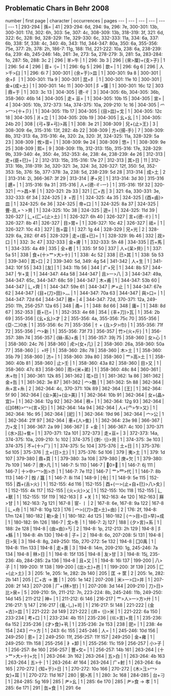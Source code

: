 ## Problematic Chars in Behr 2008

number | first page | character | occurrences | pages 
--- | --- | --- | --- | --- | --- 
1 | 293-294 | 孫= | 41 | 293-294: 6d, 294: 9a, 296: 7e, 300-301: 13b, 300-301: 17d, 302: 6h, 303: 5e, 307: 4c, 308-309: 13b, 318-319: 3f, 321: 6d, 322: 6c, 328: 9d, 328-329: 11e, 329-330: 6c, 332-333: 11a, 334: 6a, 337: 6b, 338: 5f, 338: 4c, 340: 4b, 343: 11d, 344-347: 80a, 350: 6a, 355-356: 75e, 377: 2b, 378: 2h, 186-7: 11g, 188: 11d, 221-222: 10a, 238: 6a, 238-239: 6a, 239: 4b, 245-246: 14b, 261: 3e, 273: 5a, 278-279: 3i, 281: 5a, 283-284: 1o, 287: 5b, 288: 3c 
2 | 296 | 羊>牛 | 1 | 296: 3b 
3 | 296 | {來>厘}+{支>子} | 1 | 296: 5d 
4 | 296 | 音+刂= | 1 | 296: 6g 
5 | 296 | 歆= | 1 | 296: 6g 
6 | 296 | 人>千>臼 | 1 | 296: 6i 
7 | 300-301 | {余+于}>皿 | 1 | 300-301: 9a 
8 | 300-301 | 余+阝 | 1 | 300-301: 11a 
9 | 300-301 | 昆+阝 | 1 | 300-301: 11e 
10 | 300-301 | 金+{成>土} | 1 | 300-301: 14c 
11 | 300-301 | 阝+彊 | 1 | 300-301: 16c 
12 | 303 | 鼎+于 | 1 | 303: 3c 
13 | 304-305 | 德-ㄔ | 3 | 304-305: 6b, 304-305: 36b, 358-360: 46b 
14 | 304-305 | 走+ 亘= | 1 | 304-305: 10b 
15 | 304-305 | 宣= | 4 | 304-305: 10b, 372-373: 14a, 374-375: 10a, 209-210: 1c 
16 | 304-305 | 爫>冖>{十+卩} | 1 | 304-305: 11b 
17 | 304-305 | {目>皿}+戈 | 1 | 304-305: 12c 
18 | 304-305 | 爿+立 | 1 | 304-305: 20b 
19 | 304-305 | 幺+幺 | 1 | 304-305: 24b 
20 | 308 | {弓+享+弓}>鬲 | 1 | 308: 3e 
21 | 308-309 | 兄+{止>王} | 3 | 308-309: 6e, 315-316: 13f, 282: 4b 
22 | 308-309 | 方+{揚-手} | 7 | 308-309: 8b, 312-313: 6a, 315-316: 4e, 320: 2a, 320: 3f, 324-325: 11a, 328-329: 5a 
23 | 308-309 | 攸>音= | 1 | 308-309: 9e 
24 | 308-309 | 悠= | 1 | 308-309: 9e 
25 | 308-309 | 熙= | 9 | 308-309: 11b, 312-313: 15b, 315-316: 17e, 328-329: 9b, 339-340: 4e, 350: 4e, 352-353: 4e, 238: 4e, 238-239: 4e 
26 | 312-313 | 走+{臣+巳}= | 2 | 312-313: 15b, 315-316: 17e 
27 | 312-313 | 其>日 | 11 | 312-313: 16b, 318-319: 3d, 320-321: 3e, 324: 3d, 326-327: 12f, 350: 5d, 352-353: 5b, 376: 5b, 377-378: 3a, 238: 5d, 238-239: 5d 
28 | 313-314 | 成>土 | 2 | 313-314: 2i, 366-367: 3f 
29 | 313-314 | 矛+兄 | 1 | 313-314: 3d 
30 | 315-316 | 趩= | 1 | 315-316: 9a 
31 | 315-316 | 人+{德-ㄔ-一} | 1 | 315-316: 15f 
32 | 320-321 | 亠>昌>羊 | 1 | 320-321: 2b 
33 | 321 | 匚+古 | 3 | 321: 6a, 330-331: 3e, 332-333: 6f 
34 | 324-325 | 衤+否 | 1 | 324-325: 4a 
35 | 324-325 | {酉+鹵}>皿 | 1 | 324-325: 6e 
36 | 324-325 | 帝+口 | 1 | 324-325: 8a 
37 | 324-325 | 舋-且,+丶>貝 | 1 | 324-325: 10c 
38 | 324-325 | 遊= | 1 | 324-325: 11d 
39 | 326-327 | 辶+{匚+{止>土} | 1 | 326-327: 6h 
40 | 326-327 | 言+{德-ㄔ} | 1 | 326-327: 8b 
41 | 326-327 | 目>胃= | 1 | 326-327: 10c 
42 | 326-327 | 祗= | 1 | 326-327: 10c 
43 | 327 | 缶+霝 | 1 | 327: 1g 
44 | 328-329 | 兄+光 | 2 | 328-329: 6a, 282: 6f 
45 | 328-329 | 走+{臣+已}= | 1 | 328-329: 9b 
46 | 332 | 戕>口 | 1 | 332: 3c 
47 | 332-333 | 金+膚 | 1 | 332-333: 5h 
48 | 334-335 | 匹+馬 | 1 | 334-335: 4a 
49 | 335 | 全+者 | 1 | 335: 5f 
50 | 337 | 人+{呆>貝} | 1 | 337: 5a 
51 | 338 | 食+{十>艹>大>十} | 1 | 338: 4c 
52 | 338 | 已>其 | 1 | 338: 5b 
53 | 339-340 | 其>口 | 2 | 339-340: 5d, 349: 4g 
54 | 341-342 | 人+生 | 1 | 341-342: 10f 
55 | 343 | [友] | 1 | 343: 11b 
56 | 344 | 疒+兄 | 1 | 344: 8b 
57 | 344-347 | 乍+支 | 1 | 344-347: 44a 
58 | 344-347 | 且>一>八 | 3 | 344-347: 49a, 344-347: 65c, 344-347: 68c 
59 | 344-347 | 木+甫 | 1 | 344-347: 53b 
60 | 344-347 | 辶+齊 | 1 | 344-347: 59e 
61 | 344-347 | 耂+止 | 1 | 344-347: 67e 
62 | 344-347 | {目+{刀>田}>灬 | 1 | 344-347: 70a 
63 | 344-347 | 與>口= | 1 | 344-347: 72d 
64 | 344-347 | 雝= | 4 | 344-347: 72d, 370-371: 12a, 249-250: 11h, 256-257: 12a 
65 | 348 | 甬= | 1 | 348: 8d 
66 | 348 | 庸= | 1 | 348: 8d 
67 | 352-353 | 臣+已= | 1 | 352-353: 4e 
68 | 354 | {丰+刀}>瓦 | 1 | 354: 2b 
69 | 355-356 | {幺+幺}>才 | 2 | 355-356: 4a, 355-356: 75c 
70 | 355-356 | {亞-二}0水 | 1 | 355-356: 6c 
71 | 355-356 | 忄+ {彑>夕>巾} | 1 | 355-356: 71f 
72 | 355-356 | 宀>新 | 1 | 355-356: 73f 
73 | 356-357 | 竹>{火+斤} | 1 | 356-357: 38h 
74 | 356-357 | {絲-系}+長 | 1 | 356-357: 39j 
75 | 358-360 | 女>心 | 1 | 358-360: 24c 
76 | 358-360 | 虍>{女+几} | 2 | 358-360: 26a, 358-360: 50a 
77 | 358-360 | 氵+吁 | 1 | 358-360: 28c 
78 | 358-360 | 木>土 | 1 | 358-360: 35b 
79 | 358-360 | 汸= | 1 | 358-360: 39a 
80 | 358-360 | 艹>高>土 | 1 | 358-360: 40b 
81 | 358-360 | 止>壬 | 1 | 358-360: 43a 
82 | 358-360 | 目>又 | 1 | 358-360: 47c 
83 | 358-360 | 雨>{米+弟} | 1 | 358-360: 48c 
84 | 360-361 | 木+勿 | 1 | 360-361: 12k 
85 | 361-362 | 芚>日 | 1 | 361-362: 1a 
86 | 361-362 | 金+缶 | 1 | 361-362: 3e 
87 | 361-362 | 宀>酷 | 1 | 361-362: 5h 
88 | 362-364 | 糸+言+糸 | 2 | 362-364: 4c, 370-371: 10k 
89 | 362-364 | [王] | 1 | 362-364: 5f 
90 | 362-364 | {业>美}+{业>美} | 1 | 362-364: 10b 
91 | 362-364 | 女+{晶>宜}= | 1 | 362-364: 12g 
92 | 362-364 | 秩= | 1 | 362-364: 12g 
93 | 362-364 | {臼0林}>冖>{言+兄} | 1 | 362-364: 14a 
94 | 362-364 | 人+{⺥>乍>又} | 1 | 362-364: 16c 
95 | 362-364 | [祀] | 1 | 362-364: 19d 
96 | 362-364 | 宀>公 | 1 | 362-364: 21f 
97 | 362-364 | 車+{人>隹} | 1 | 362-364: 23e 
98 | 366-367 | 力+戈 | 1 | 366-367: 2a 
99 | 366-367 | 阝+金 | 1 | 366-367: 4c 
100 | 370-371 | {水>吕}+隹= | 1 | 370-371: 12a 
101 | 372-373 | 走+亘= | 3 | 372-373: 14a, 374-375: 10a, 209-210: 1c 
102 | 374-375 | {刺-刂}>貝 | 1 | 374-375: 3e 
103 | 374-375 | 不+{十>厂} | 1 | 374-375: 5c 
104 | 375-376 | 土+日 | 1 | 375-376: 5d 
105 | 375-376 | 土+{日>土} | 1 | 375-376: 5d 
106 | 379 | 夷>土 | 1 | 379: 1d 
107 | 379-380 | 鼎+頁 | 1 | 379-380: 3a 
108 | 379-380 | 庚+欠 | 1 | 379-380: 7b 
109 | 146-7 | 庚>凡 | 1 | 146-7: 5i 
110 | 146-7 | 𡇅0>夕 | 1 | 146-7: 6j 
111 | 146-7 | 十>中>冖>缶>朩 | 1 | 146-7: 7e 
112 | 146-7 | 艹>罒>代 | 1 | 146-7: 8b 
113 | 146-7 | 𣪘 / 簋 | 1 | 146-7: 8i 
114 | 148-9 | [令] | 1 | 148-9: 5e 
115 | 152-155 | 酉+{舌>火} | 1 | 152-155: 4d 
116 | 152-155 | 酉+{一>{止+自+巳}>八>夊} | 1 | 152-155: 4k 
117 | 152-155 | {火+火}>乂 | 1 | 152-155: 10c 
118 | 152-155 | 辶+獸 | 1 | 152-155: 15f 
119 | 162-163 | 阝+关 | 1 | 162-163: 4e 
120 | 162-163 | 厤>甘 | 1 | 162-163: 7g 
121 | 167-8 | 宧- 丨 | 2 | 167-8: 6e, 167-8: 9a 
122 | 167-8 | 辶+舟 | 1 | 167-8: 10g 
123 | 176 | 宀>{{刀>昆>土}+由} | 2 | 176: 2f, 194-8: 17m 
124 | 180-182 | 勒>金 | 1 | 180-182: 4d 
125 | 180-182 | {亠>目>日>早}+成 | 1 | 180-182: 9h 
126 | 186-7 | 戈>冬 | 1 | 186-7: 2j 
127 | 188 | {夕>言}+系 | 1 | 188: 2e 
128 | 194-8 | {由+由}>丂 | 2 | 194-8: 1p, 212-213: 2h 
129 | 194-8 | ⻖+鯀 | 1 | 194-8: 4h 
130 | 194-8 | 子= | 2 | 194-8: 6o, 207-208: 5i 
131 | 194-8 | 日>矢 | 3 | 194-8: 8g, 249-250: 15b, 270-272: 5e 
132 | 194-8 | 囗0禹 | 1 | 194-8: 11m 
133 | 194-8 | 走+喪 | 3 | 194-8: 14m, 209-210: 1g, 245-246: 7a 
134 | 194-8 | 秝>日 | 1 | 194-8: 15f 
135 | 194-8 | 友>甘 | 3 | 194-8: 15j, 235-236: 4b, 284-285: 2a 
136 | 194-8 | 且+又 | 1 | 194-8: 16i 
137 | 199-200 | 八>子 | 1 | 199-200: 1f 
138 | 199-200 | {出>土}+邑 | 1 | 199-200: 3f 
139 | 205 | 匚+{止>土} | 3 | 205: 1e, 205: 1e, 282: 2b 
140 | 205 | 匡 → 筐 | 2 | 205: 1e, 282: 2b 
141 | 205 | 匚+古 → 簠 | 1 | 205: 1e 
142 | 207-208 | 米>一>口>并 | 1 | 207-208: 2f 
143 | 207-208 | 厂+{秝>甘} | 1 | 207-208: 3d 
144 | 209-210 | 刀>日>比>泉= | 5 | 209-210: 5h, 211-212: 7n, 223-224: 8b, 245-246: 11b, 249-250: 14d 
145 | 211-212 | 神= | 1 | 211-212: 6i 
146 | 216-217 | 艹>人>一>方>廾 | 1 | 216-217: 1j 
147 | 216-217 | {亂-乚}+司 | 1 | 216-217: 5l 
148 | 221-222 | {金+古}>皿 | 1 | 221-222: 2d 
149 | 221-222 | {井+刂}>米 | 1 | 221-222: 6a 
150 | 233-234 | 考+口 | 1 | 233-234: 4b 
151 | 235-236 | {巛>言}+竞 | 1 | 235-236: 6a 
152 | 235-236 | {才>食}+丮 | 1 | 235-236: 2e 
153 | 238 | 巸= | 1 | 238: 4e 
154 | 243 | 宀>方 | 1 | 243: 6c 
155 | 245-246 | 人= | 1 | 245-246: 10d 
156 | 249-250 | 悤= | 2 | 249-250: 11f, 256-257: 11f 
157 | 249-250 | 金+雍 | 1 | 249-250: 11h 
158 | 255-256 | 衤+卸 | 1 | 255-256: 11c 
159 | 256-257 | 小>子 | 1 | 256-257: 8e 
160 | 256-257 | 豐+攵= | 1 | 256-257: 14b 
161 | 263-264 | {十>艹>大>十}+允 | 1 | 263-264: 3h 
162 | 263-264 | 五>白 | 1 | 263-264: 4b 
163 | 263-264 | 五>十 | 1 | 263-264: 4f 
164 | 263-264 | 广+射 | 1 | 263-264: 6a 
165 | 270-272 | {知+于}>日 | 1 | 270-272: 10o 
166 | 270-272 | {木>彐>冖>女}+耳 | 1 | 270-272: 11d 
167 | 280 | 弼>羔 | 1 | 280: 3c 
168 | 284-285 | 台+刁 | 1 | 284-285: 5g 
169 | 285 | 耂>幺 | 1 | 285: 6e 
170 | 285 | 耂>食 → 孝 | 1 | 285: 6e 
171 | 291 | 缶+食 | 1 | 291: 6e 
